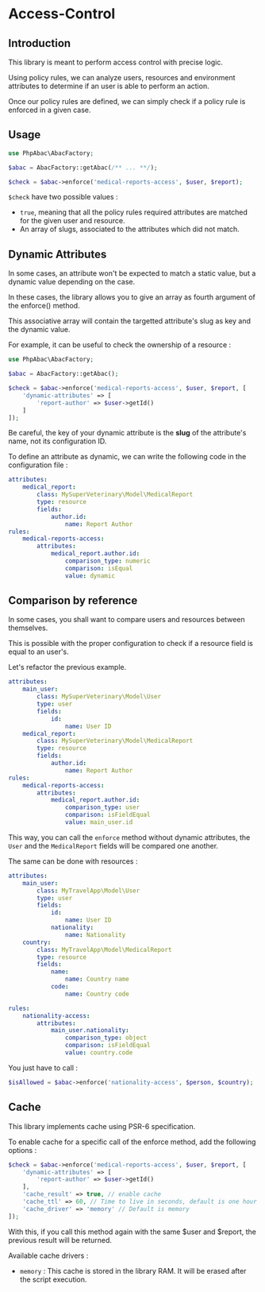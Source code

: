 Access-Control
==============

Introduction
------------

This library is meant to perform access control with precise logic.

Using policy rules, we can analyze users, resources and environment attributes to determine if an user is able to perform an action.

Once our policy rules are defined, we can simply check if a policy rule is enforced in a given case.

Usage
---

```php
use PhpAbac\AbacFactory;

$abac = AbacFactory::getAbac(/** ... **/);

$check = $abac->enforce('medical-reports-access', $user, $report);
```

```$check``` have two possible values :

* ```true```, meaning that all the policy rules required attributes are matched for the given user and resource.
* An array of slugs, associated to the attributes which did not match.

Dynamic Attributes
------------------

In some cases, an attribute won't be expected to match a static value, but a dynamic value depending on the case.

In these cases, the library allows you to give an array as fourth argument of the enforce() method.

This associative array will contain the targetted attribute's slug as key and the dynamic value.

For example, it can be useful to check the ownership of a resource :

```php
use PhpAbac\AbacFactory;

$abac = AbacFactory::getAbac();

$check = $abac->enforce('medical-reports-access', $user, $report, [
    'dynamic-attributes' => [
        'report-author' => $user->getId()
    ]
]);
```

Be careful, the key of your dynamic attribute is the **slug** of the attribute's name, not its configuration ID.

To define an attribute as dynamic, we can write the following code in the configuration file :

```yaml
attributes:
    medical_report:
        class: MySuperVeterinary\Model\MedicalReport
        type: resource
        fields:
            author.id:
                name: Report Author
rules:
    medical-reports-access:
        attributes:
            medical_report.author.id:
                comparison_type: numeric
                comparison: isEqual
                value: dynamic
```

Comparison by reference
-----------------------

In some cases, you shall want to compare users and resources between themselves.

This is possible with the proper configuration to check if a resource field is equal to an user's.

Let's refactor the previous example.

```yaml
attributes:
    main_user:
        class: MySuperVeterinary\Model\User
        type: user
        fields:
            id:
                name: User ID
    medical_report:
        class: MySuperVeterinary\Model\MedicalReport
        type: resource
        fields:
            author.id:
                name: Report Author
rules:
    medical-reports-access:
        attributes:
            medical_report.author.id:
                comparison_type: user
                comparison: isFieldEqual
                value: main_user.id
```

This way, you can call the ```enforce``` method without dynamic attributes, the ```User``` and the ```MedicalReport``` fields will be compared one another.

The same can be done with resources :

```yaml
attributes:
    main_user:
        class: MyTravelApp\Model\User
        type: user
        fields:
            id:
                name: User ID
            nationality:
                name: Nationality
    country:
        class: MyTravelApp\Model\MedicalReport
        type: resource
        fields:
            name:
                name: Country name
            code:
                name: Country code

rules:
    nationality-access:
        attributes:
            main_user.nationality:
                comparison_type: object
                comparison: isFieldEqual
                value: country.code
```

You just have to call :

```php
$isAllowed = $abac->enforce('nationality-access', $person, $country);
```

Cache
-----------------

This library implements cache using PSR-6 specification.

To enable cache for a specific call of the enforce method, add the following options :

```php
$check = $abac->enforce('medical-reports-access', $user, $report, [
    'dynamic-attributes' => [
        'report-author' => $user->getId()
    ],
    'cache_result' => true, // enable cache
    'cache_ttl' => 60, // Time to live in seconds, default is one hour
    'cache_driver' => 'memory' // Default is memory
]);
```

With this, if you call this method again with the same $user and $report, the previous result will be returned.

Available cache drivers :

* ``memory`` : This cache is stored in the library RAM. It will be erased after the script execution.
